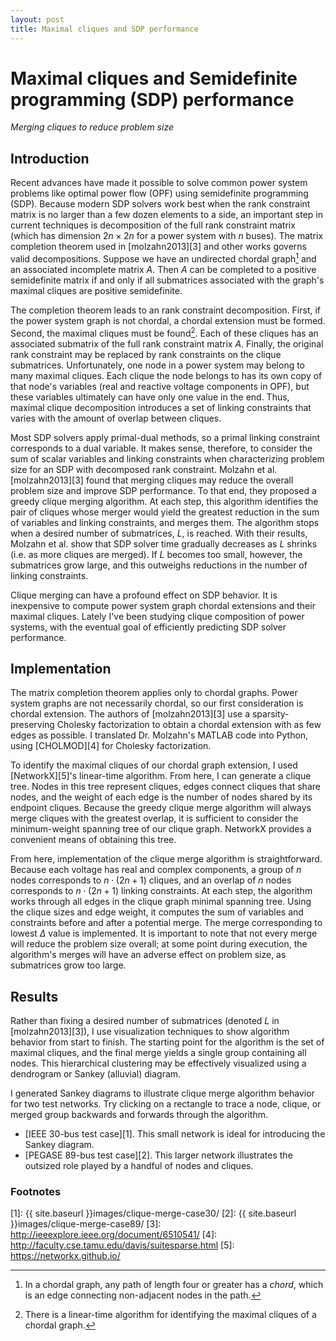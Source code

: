 ```yaml
---
layout: post
title: Maximal cliques and SDP performance
---
```


# Maximal cliques and Semidefinite programming (SDP) performance
_Merging cliques to reduce problem size_

## Introduction
Recent advances have made it possible to solve common power system problems like optimal power flow (OPF) using semidefinite programming (SDP). Because modern SDP solvers work best when the rank constraint matrix is no larger than a few dozen elements to a side, an important step in current techniques is decomposition of the full rank constraint matrix (which has dimension $2n\times 2n$ for a power system with $n$ buses). The matrix completion theorem used in [molzahn2013][3] and other works governs valid decompositions. Suppose we have an undirected chordal graph[^1] and an associated incomplete matrix $A$. Then $A$ can be completed to a positive semidefinite matrix if and only if all submatrices associated with the graph's maximal cliques are positive semidefinite.

The completion theorem leads to an rank constraint decomposition. First, if the power system graph is not chordal, a chordal extension must be formed. Second, the maximal cliques must be found[^2]. Each of these cliques has an associated submatrix of the full rank constraint matrix $A$. Finally, the original rank constraint may be replaced by rank constraints on the clique submatrices. Unfortunately, one node in a power system may belong to many maximal cliques. Each clique the node belongs to has its own copy of that node's variables (real and reactive voltage components in OPF), but these variables ultimately can have only one value in the end. Thus, maximal clique decomposition introduces a set of linking constraints that varies with the amount of overlap between cliques.

Most SDP solvers apply primal-dual methods, so a primal linking constraint corresponds to a dual variable. It makes sense, therefore, to consider the sum of scalar variables and linking constraints when characterizing problem size for an SDP with decomposed rank constraint. Molzahn et al. [molzahn2013][3] found that merging cliques may reduce the overall problem size and improve SDP performance. To that end, they proposed a greedy clique merging algorithm. At each step, this algorithm identifies the pair of cliques whose merger would yield the greatest reduction in the sum of variables and linking constraints, and merges them. The algorithm stops when a desired number of submatrices, $L$, is reached. With their results, Molzahn et al. show that SDP solver time gradually decreases as $L$ shrinks (i.e. as more cliques are merged). If $L$ becomes too small, however, the submatrices grow large, and this outweighs reductions in the number of linking constraints.

Clique merging can have a profound effect on SDP behavior. It is inexpensive to compute power system graph chordal extensions and their maximal cliques. Lately I've been studying clique composition of power systems, with the eventual goal of efficiently predicting SDP solver performance.

## Implementation
The matrix completion theorem applies only to chordal graphs. Power system graphs are not necessarily chordal, so our first consideration is chordal extension. The authors of [molzahn2013][3] use a sparsity-preserving Cholesky factorization to obtain a chordal extension with as few edges as possible. I translated Dr. Molzahn's MATLAB code into Python, using [CHOLMOD][4] for Cholesky factorization.

To identify the maximal cliques of our chordal graph extension, I used [NetworkX][5]'s linear-time algorithm. From here, I can generate a clique tree. Nodes in this tree represent cliques, edges connect cliques that share nodes, and the weight of each edge is the number of nodes shared by its endpoint cliques. Because the greedy clique merge algorithm will always merge cliques with the greatest overlap, it is sufficient to consider the minimum-weight spanning tree of our clique graph. NetworkX provides a convenient means of obtaining this tree.

From here, implementation of the clique merge algorithm is straightforward. Because each voltage has real and complex components, a group of $n$ nodes corresponds to $n\cdot(2n+1)$ cliques, and an overlap of $n$ nodes corresponds to $n\cdot(2n+1)$ linking constraints. At each step, the algorithm works through all edges in the clique graph minimal spanning tree. Using the clique sizes and edge weight, it computes the sum of variables and constraints before and after a potential merge. The merge corresponding to lowest $\Delta$ value is implemented. It is important to note that not every merge will reduce the problem size overall; at some point during execution, the algorithm's merges will have an adverse effect on problem size, as submatrices grow too large.

## Results
Rather than fixing a desired number of submatrices (denoted $L$ in [molzahn2013][3]), I use visualization techniques to show algorithm behavior from start to finish. The starting point for the algorithm is the set of maximal cliques, and the final merge yields a single group containing all nodes. This hierarchical clustering may be effectively visualized using a dendrogram or Sankey (alluvial) diagram.

I generated Sankey diagrams to illustrate clique merge algorithm behavior for two test networks. Try clicking on a rectangle to trace a node, clique, or merged group backwards and forwards through the algorithm.
- [IEEE 30-bus test case][1]. This small network is ideal for introducing the Sankey diagram.
- [PEGASE 89-bus test case][2]. This larger network illustrates the outsized role played by a handful of nodes and cliques.


### Footnotes
[^1]: In a chordal graph, any path of length four or greater has a *chord*, which is an edge connecting non-adjacent nodes in the path.
[^2]: There is a linear-time algorithm for identifying the maximal cliques of a chordal graph.

[1]: {{ site.baseurl }}images/clique-merge-case30/
[2]: {{ site.baseurl }}images/clique-merge-case89/
[3]: http://ieeexplore.ieee.org/document/6510541/
[4]: http://faculty.cse.tamu.edu/davis/suitesparse.html
[5]: https://networkx.github.io/
